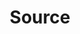 ---
layout: swaggerui2_page
title: 'Source'
categories: api_docs
swagger: ../api_docs/Source.yml
permalink: ../pages/api_explorer/Source
---